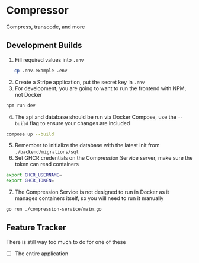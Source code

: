 # Compressor
Compress, transcode, and more

## Development Builds
1. Fill required values into `.env`
```bash
   cp .env.example .env
```
2. Create a Stripe application, put the secret key in `.env`
3. For development, you are going to want to run the frontend with NPM, not Docker
```bash
npm run dev
```
4. The api and database should be run via Docker Compose, use the `--build` flag to ensure your changes are included
```bash
compose up --build
```
5. Remember to initialize the database with the latest init from `./backend/migrations/sql`
6. Set GHCR credentials on the Compression Service server, make sure the token can read containers
```bash
export GHCR_USERNAME=
export GHCR_TOKEN=

```
7. The Compression Service is not designed to run in Docker as it manages containers itself, so you will need to run it
manually
```bash
go run ./compression-service/main.go
```

## Feature Tracker
There is still way too much to do for one of these
- [ ] The entire application